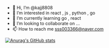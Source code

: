 - 👋 Hi, I’m @kajj8808
- 👀 I’m interested in react , js , python , go
- 🌱 I’m currently learning go , react
- 💞️ I’m looking to collaborate on ...
- 📫 How to reach me sss003366@naver.com

[![Anurag's GitHub stats](https://github-readme-stats.vercel.app/api?username=kajj8808&show_icons=true&theme=highcontrast)](https://github.com/anuraghazra/github-readme-stats)

<!---
kajj8808/kajj8808 is a ✨ special ✨ repository because its `README.md` (this file) appears on your GitHub profile.
You can click the Preview link to take a look at your changes.
--->
